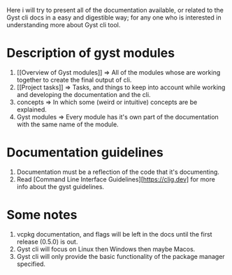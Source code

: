Here i will try to present all of the documentation available, or related to the Gyst cli docs in a easy and digestible way; for any one who is interested in understanding more about Gyst cli tool.
# Description of gyst modules 
1. [[Overview of Gyst modules]] => All of the modules whose are working together to create the final output of cli.
2. [[Project tasks]] => Tasks, and things to keep into account while working and developing the documentation and the cli.
3. concepts => In which some (weird or intuitive) concepts are be explained.
4. Gyst modules => Every module has it's own part of the documentation with the same name of the module.
# Documentation guidelines
1. Documentation must be a reflection of the code that it's documenting.
2. Read [Command Line Interface Guidelines][https://clig.dev] for more info about the gyst guidelines.
# Some notes
1. vcpkg documentation, and flags will be left in the docs until the first release (0.5.0) is out. 
2. Gyst cli will focus on Linux then Windows then maybe Macos.
3. Gyst cli will only provide the basic functionality of the package manager specified.